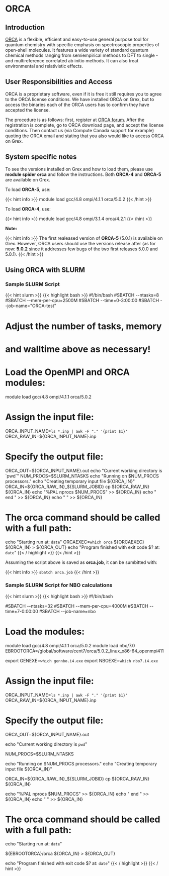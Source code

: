 # ORCA 

## Introduction

[ORCA](http://cec.mpg.de/forum/) is a flexible, efficient and easy-to-use general purpose tool for quantum chemistry with specific emphasis on spectroscopic properties of open-shell  molecules. It features a wide variety of standard quantum chemical methods ranging from semiempirical methods to DFT to single - and multireference correlated ab initio methods. It can also treat environmental and relativistic effects.

## User Responsibilities and Access

ORCA is a proprietary software, even if it is free it still requires you to agree to the ORCA license conditions. We have installed ORCA on Grex, but to access the binaries each of the ORCA users has to confirm they have accepted the license.

The procedure is as follows: first, register at [ORCA forum](https://orcaforum.kofo.mpg.de/). After the registration is complete,  go to ORCA download page, and accept the license conditions. Then contact us (via Compute Canada support for example) quoting the ORCA email and stating that you also would like to access ORCA on Grex.

## System specific notes

To see the versions installed on Grex and how to load them, please use **module spider orca** and follow the instructions. Both **ORCA-4** and **ORCA-5** are available on Grex.

To load **ORCA-5**, use:

{{< hint info >}}
module load gcc/4.8 ompi/4.1.1 orca/5.0.2
{{< /hint >}}

To load **ORCA-4**, use:

{{< hint info >}}
module load gcc/4.8 ompi/3.1.4 orca/4.2.1
{{< /hint >}}

**Note:**

{{< hint info >}}
The first realeased version of **ORCA-5** (5.0.1) is available on Grex. However, ORCA users should use the versions release after (as for now: **5.0.2** since it addresses few bugs of the two first releases 5.0.0 and 5.0.1).
{{< /hint >}}

## Using ORCA with SLURM

### Sample SLURM Script

{{< hint slurm >}}
{{< highlight bash >}}
#!/bin/bash
#SBATCH --ntasks=8
#SBATCH --mem-per-cpu=2500M
#SBATCH --time=0-3:00:00
#SBATCH --job-name="ORCA-test"
# Adjust the number of tasks, memory 
# and walltime above as necessary!
# Load the OpenMPI and ORCA modules:
module load gcc/4.8 ompi/4.1.1 orca/5.0.2
# Assign the input file:
ORCA_INPUT_NAME=`ls *.inp | awk -F "." '{print $1}'`
ORCA_RAW_IN=${ORCA_INPUT_NAME}.inp
# Specify the output file:
ORCA_OUT=${ORCA_INPUT_NAME}.out
echo "Current working directory is `pwd`"
NUM_PROCS=$SLURM_NTASKS
echo "Running on $NUM_PROCS processors."
echo "Creating temporary input file ${ORCA_IN}"
ORCA_IN=${ORCA_RAW_IN}_${SLURM_JOBID}
cp ${ORCA_RAW_IN} ${ORCA_IN}
echo "%PAL nprocs $NUM_PROCS" >> ${ORCA_IN}
echo "   end "                >> ${ORCA_IN}
echo " "                      >> ${ORCA_IN}
# The orca command should be called with a full path:
echo "Starting run at: `date`"
ORCAEXEC=`which orca`
${ORCAEXEC} ${ORCA_IN} > ${ORCA_OUT}
echo "Program finished with exit code $? at: `date`"
{{< / highlight >}}
{{< /hint >}}

Assuming the script above is saved as __orca.job__, it can be sumbitted with:

{{< hint info >}}
```sbatch orca.job```
{{< /hint >}}




### Sample SLURM Script for NBO calculations

{{< hint slurm >}}
{{< highlight bash >}}
#!/bin/bash

#SBATCH --ntasks=32
#SBATCH --mem-per-cpu=4000M
#SBATCH --time=7-0:00:00
#SBATCH --job-name=nbo

# Load the modules:

module load gcc/4.8  ompi/4.1.1 orca/5.0.2 
module load nbo/7.0 
EBROOTORCA=/global/software/cent7/orca/5.0.2_linux_x86-64_openmpi411

export GENEXE=`which gennbo.i4.exe`
export NBOEXE=`which nbo7.i4.exe`

# Assign the input file:

ORCA_INPUT_NAME=`ls *.inp | awk -F "." '{print $1}'`
ORCA_RAW_IN=${ORCA_INPUT_NAME}.inp

# Specify the output file:

ORCA_OUT=${ORCA_INPUT_NAME}.out

echo "Current working directory is `pwd`"

NUM_PROCS=$SLURM_NTASKS

echo "Running on $NUM_PROCS processors."
echo "Creating temporary input file ${ORCA_IN}"

ORCA_IN=${ORCA_RAW_IN}_${SLURM_JOBID}
cp ${ORCA_RAW_IN} ${ORCA_IN}

echo "%PAL nprocs $NUM_PROCS" >> ${ORCA_IN}
echo "   end "                >> ${ORCA_IN}
echo " "                      >> ${ORCA_IN}

# The orca command should be called with a full path:

echo "Starting run at: `date`"

${EBROOTORCA}/orca ${ORCA_IN} > ${ORCA_OUT}

echo "Program finished with exit code $? at: `date`"
{{< / highlight >}}
{{< / hint >}}
